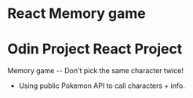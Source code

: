 # React Memory game 

# Odin Project React Project

Memory game -- Don't pick the same character twice!

- Using public Pokemon API to call characters + info.